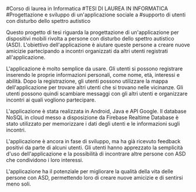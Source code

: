 #Corso di laurea in Informatica
#TESI DI LAUREA IN INFORMATICA
#Progettazione e sviluppo di un'applicazione sociale a 
#supporto di utenti con disturbo dello spettro autistico



Questo progetto di tesi riguarda la progettazione di un'applicazione per dispositivi mobili rivolta a persone con disturbo dello spettro autistico (ASD). L'obiettivo dell'applicazione è aiutare queste persone a creare nuove amicizie partecipando a incontri organizzati da altri utenti registrati all'applicazione.

L'applicazione è molto semplice da usare. Gli utenti si possono registrare inserendo le proprie informazioni personali, come nome, età, interessi e abilità. Dopo la registrazione, gli utenti possono utilizzare la mappa dell'applicazione per trovare altri utenti che si trovano nelle vicinanze. Gli utenti possono quindi scambiare messaggi con gli altri utenti e organizzare incontri ai quali vogliono partecipare.

L'applicazione è stata realizzata in Android, Java e API Google. Il database NoSQL in cloud messo a disposizione da Firebase Realtime Database è stato utilizzato per memorizzare i dati degli utenti e le informazioni sugli incontri.

L'applicazione è ancora in fase di sviluppo, ma ha già ricevuto feedback positivi da parte di alcuni utenti. Gli utenti hanno apprezzato la semplicità d'uso dell'applicazione e la possibilità di incontrare altre persone con ASD che condividono i loro interessi.

L'applicazione ha il potenziale per migliorare la qualità della vita delle persone con ASD, permettendo loro di creare nuove amicizie e di sentirsi meno soli.

